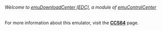 ###### Welcome to [emuDownloadCenter (EDC)](https://github.com/PhoenixInteractiveNL/emuDownloadCenter/wiki/), a module of [emuControlCenter](https://github.com/PhoenixInteractiveNL/emuControlCenter/wiki/)

For more information about this emulator, visit the [**CCS64**](https://github.com/PhoenixInteractiveNL/emuDownloadCenter/wiki/Emulator-ccs64#menu) page.
